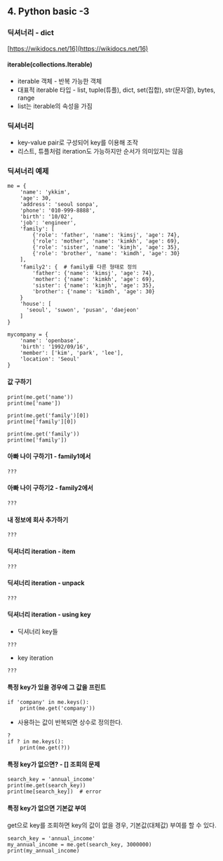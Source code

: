 ## 4. Python basic -3

### 딕셔너리 - dict
[https://wikidocs.net/16](https://wikidocs.net/16)

#### iterable(collections.Iterable)

* iterable 객체 - 반복 가능한 객체
* 대표적 iterable 타입 - list, tuple(튜플), dict, set(집합), str(문자열), bytes, range
* list는 iterable의 속성을 가짐

### 딕셔너리

* key-value pair로 구성되어 key를 이용해 조작
* 리스트, 튜플처럼 iteration도 가능하지만 순서가 의미있지는 않음


### 딕셔너리 예제

```
me = {
    'name': 'ykkim',
    'age': 30,
    'address': 'seoul sonpa',
    'phone': '010-999-8888',
    'birth': '10/02',
    'job': 'engineer',
    'family': [
        {'role': 'father', 'name': 'kimsj', 'age': 74},
        {'role': 'mother', 'name': 'kimkh', 'age': 69},
        {'role': 'sister', 'name': 'kimjh', 'age': 35},
        {'role': 'brother', 'name': 'kimdh', 'age': 30}
    ],
    'family2': {  # family를 다른 형태로 정의
        'father': {'name': 'kimsj', 'age': 74},
        'mother': {'name': 'kimkh', 'age': 69},
        'sister': {'name': 'kimjh', 'age': 35},
        'brother': {'name': 'kimdh', 'age': 30}
    }
    'house': [
      'seoul', 'suwon', 'pusan', 'daejeon'
    ]
}

mycompany = {
    'name': 'openbase',
    'birth': '1992/09/16',
    'member': ['kim', 'park', 'lee'],
    'location': 'Seoul'
}
```
#### 값 구하기

```
print(me.get('name'))
print(me['name'])

print(me.get('family')[0])
print(me['family'][0])

print(me.get('family'))
print(me['family'])
```

#### 아빠 나이 구하기1 - family1에서

```
???
```

#### 아빠 나이 구하기2 - family2에서

```
???
```

#### 내 정보에 회사 추가하기

```
???
```

#### 딕셔너리 iteration - item

```
???
```

#### 딕셔너리 iteration - unpack

```
???
```

#### 딕셔너리 iteration - using key

* 딕셔너리 key들

```
???
```

* key iteration

```
???
```

#### 특정 key가 있을 경우에 그 값을 프린트

```
if 'company' in me.keys():
    print(me.get('company'))

```

* 사용하는 값이 반복되면 상수로 정의한다.

```
?
if ? in me.keys():
    print(me.get(?))

```

#### 특정 key가 없으면? - [] 조회의 문제

```
search_key = 'annual_income'
print(me.get(search_key))
print(me[search_key])  # error
```

#### 특정 key가 없으면 기본값 부여

get으로 key를 조회하면 key의 값이 없을 경우, 기본값(대체값) 부여를 할 수 있다.

```
search_key = 'annual_income'
my_annual_income = me.get(search_key, 3000000)
print(my_annual_income)
```
